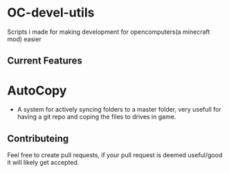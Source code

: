# OC-devel-utils
Scripts i made for making development for opencomputers(a minecraft mod) easier

## Current Features
# AutoCopy 
- A system for actively syncing folders to a master folder, very usefull for having a git repo and coping the files to drives in game.

## Contributeing
Feel free to create pull requests, if your pull request is deemed useful/good it will likely get accepted.
